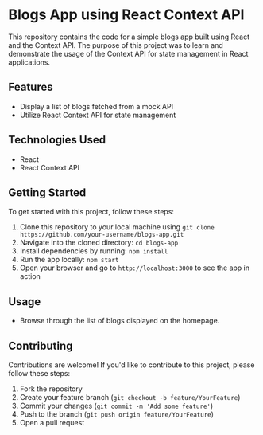# Blogs App using React Context API

This repository contains the code for a simple blogs app built using React and the Context API. The purpose of this project was to learn and demonstrate the usage of the Context API for state management in React applications.

## Features

- Display a list of blogs fetched from a mock API
- Utilize React Context API for state management

## Technologies Used

- React
- React Context API

## Getting Started

To get started with this project, follow these steps:

1. Clone this repository to your local machine using `git clone https://github.com/your-username/blogs-app.git`
2. Navigate into the cloned directory: `cd blogs-app`
3. Install dependencies by running: `npm install`
4. Run the app locally: `npm start`
5. Open your browser and go to `http://localhost:3000` to see the app in action

## Usage

- Browse through the list of blogs displayed on the homepage.

## Contributing

Contributions are welcome! If you'd like to contribute to this project, please follow these steps:

1. Fork the repository
2. Create your feature branch (`git checkout -b feature/YourFeature`)
3. Commit your changes (`git commit -m 'Add some feature'`)
4. Push to the branch (`git push origin feature/YourFeature`)
5. Open a pull request

